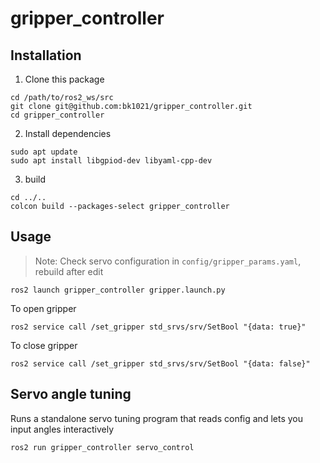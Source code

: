 # gripper_controller

## Installation
1) Clone this package
```
cd /path/to/ros2_ws/src
git clone git@github.com:bk1021/gripper_controller.git
cd gripper_controller
```
2) Install dependencies
```
sudo apt update
sudo apt install libgpiod-dev libyaml-cpp-dev
```
3) build
```
cd ../..
colcon build --packages-select gripper_controller
```

## Usage
> Note: Check servo configuration in `config/gripper_params.yaml`, rebuild after edit
```
ros2 launch gripper_controller gripper.launch.py
```
To open gripper
```
ros2 service call /set_gripper std_srvs/srv/SetBool "{data: true}"
```
To close gripper
```
ros2 service call /set_gripper std_srvs/srv/SetBool "{data: false}"
```

## Servo angle tuning
Runs a standalone servo tuning program that reads config and lets you input angles interactively
```
ros2 run gripper_controller servo_control
```
